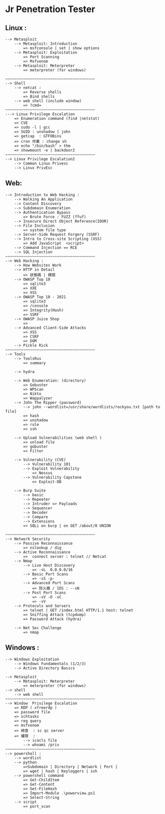 # Jr Penetration Tester
## Linux :		
	--> Metasploit 
		--> Metasploit: Introduction
			=> msfconsole | set | show options
		--> Metasploit: Exploitation
			=> Port Scanning 
			=> Msfvenom
		--> Metasploit: Meterpreter
			=> meterpreter (for windows)
		
	~~~~~~~~~~~~~~~~~~~~~~~~~~~~~~~~~~~~~~~~			
	--> Shell
		--> netcat : 
			=> Reverse shells
			=> Bind shells
		--> web shell (include window)
			=> ?cmd= 
	~~~~~~~~~~~~~~~~~~~~~~~~~~~~~~~~~~~~~~~~		
	---> Linux Privilege Escalation
		=> Enumeration command (find |netstat)
		=> CVE 
		=> sudo -l | gcc 
		=> SUID : unshadow | john 
		=> getcap  : GTFOBins
		=> cron 作業 : change sh 
		=> echo "/bin/bash" > thm
		=> showmount -e | backdoor2
	~~~~~~~~~~~~~~~~~~~~~~~~~~~~~~~~~~~~~~~~
	--> Linux Privilege Escalation2
		--> Common Linux Privesc
		--> Linux PrivEsc
## Web: 
	--> Introduction to Web Hacking : 
		--> Walking An Application 
		--> Content Discovery 
		--> Subdomain Enumeration 
		--> Authentication Bypass  
			=> Brute Force : FUZZ (ffuf)
		--> Insecure Direct Object Reference(IDOR) 
		--> File Inclusion 
			=> system file type
		--> Server-Side Request Forgery (SSRF)
		--> Intro to Cross-site Scripting (XSS)
			=> Add JavaScript  <script>
		--> Command Injection == RCE  
		--> SQL Injection
	~~~~~~~~~~~~~~~~~~~~~~~~~~~~~~~~~~~~~~~~	
	--> Web Hacking : 
		--> How Websites Work
		--> HTTP in Detail
			=> 狀態碼 | 標頭
		--> OWASP Top 10
			=> sqlite3 
			=> XXE
			=> XSS 
		--> OWASP Top 10 - 2021
			=> sqlite3 
			=> /console
			=> Integrity(Hash)
			=> SSRF
		--> OWASP Juice Shop
			=>
		--> Advanced Client-Side Attacks
			=> XSS
			=> CSRF 
			=> DOM
		--> Pickle Rick 
	~~~~~~~~~~~~~~~~~~~~~~~~~~~~~~~~~~~~~~~~
	--> Tools
		--> ToolsRus
			=> summary
			
		--> hydra
			
		--> Web Enumeration: (directory)
			=> Gobuster
			=> WPScan
			=> Nikto
			=> Wappalyzer	
		--> John The Ripper (password)
			--> john --wordlist=/usr/share/wordlists/rockyou.txt [path to file]
			=> hash
			=> unshadow
			=> rule
			=> ssh
			
		--> Upload Vulnerabilities (web shell )
			=> unload file 
			=> gobuster
			=> Filter
			
		--> Vulnerability (CVE)
			--> Vulnerability 101
			--> Exploit Vulnerability
				=> Nessus 
			--> Vulnerability Capstone
				=> Exploit-DB
			
		--> Burp Suite
			--> basic
			--> Repeater
			--> Intruder => Payloads
			--> Sequencer
			--> Decoder
			--> Compare
			--> Extensions
			=> SQLi on burp | on GET /about/0 UNION  
		
	~~~~~~~~~~~~~~~~~~~~~~~~~~~~~~~~~~~~~~~~	
	--> Network Security
		--> Passive Reconnaissance
			=> nslookup / dig 
		--> Active Reconnaissance
			=>  connect server : telnet // Netcat	
		--> Nmap 
			--> Live Host Discovery
				=> -sL  0.0.0.0/16
			--> Basic Port Scans
				=> -sS -p- 
			--> Advanced Port Scans
				=> 防火牆 / IDS : --sN 
			--> Post Port Scans
				=> -sV -O -sC
				=> -sV
		--> Protocols and Servers
			=> telnet | GET /index.html HTTP/1.1 host: telnet
			=> Sniffing Attack (tcpdump) 
			=> Password Attack (hydra)
			
		--> Net Sec Challenge
			=> nmap 
				
## Windows  : 	
	--> Windows Exploitation 
		--> Windows Fundamentals (1/2/3)	
		--> Active Directory Basics 
		
	--> Metasploit 
		--> Metasploit: Meterpreter
			=> meterpreter (for windows)
	--> shell
		--> web shell 	
	~~~~~~~~~~~~~~~~~~~~~~~~~~~~~~~~~~~~~~~~
	--> Window  Privilege Escalation
		=> RDP ( xfreerdp )
		=> password file 
		=> schtasks 
		=> reg query  
		=> msfvenom 
		=> 檢查  : sc qc server 
		=> 權限  : 
			--> icacls file
			--> whoami /priv
	~~~~~~~~~~~~~~~~~~~~~~~~~~~~~~~~~~~~~~~~
	--> powershell : 
		--> wordlist
		--> python
			=>Subdomain | Directory | Network | Port |
			=> wget | hash | Keyloggers | ssh
		--> powershell command 
			=> Get-ChildItem
			=> Get-Content
			=> Get-FileHash
			=> Import-Module .\powerview.ps1
			=> Select-String 
		--> script 
			=> port_scan

		
		
		
		
		
